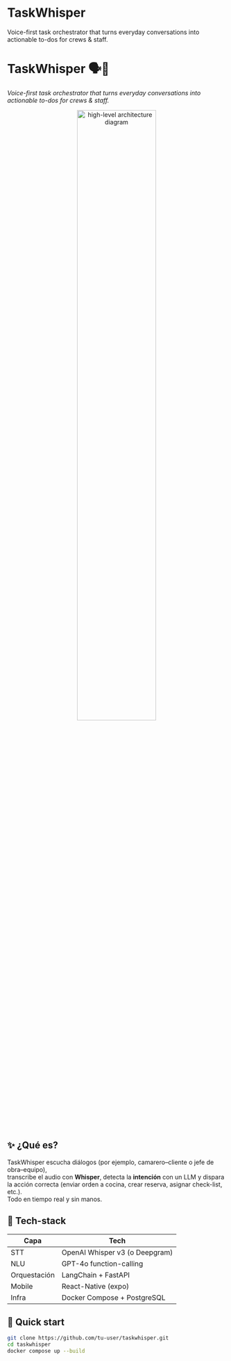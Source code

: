 # TaskWhisper
Voice-first task orchestrator that turns everyday conversations into actionable to-dos for crews &amp; staff.

# TaskWhisper 🗣️🚀

*Voice-first task orchestrator that turns everyday conversations into actionable to-dos for crews & staff.*

<div align="center">
  <img src="docs/diagram.png" width="60%" alt="high-level architecture diagram"/>
</div>

## ✨ ¿Qué es?

TaskWhisper escucha diálogos (por ejemplo, camarero–cliente o jefe de obra–equipo),  
transcribe el audio con **Whisper**, detecta la **intención** con un LLM y dispara la acción correcta
(enviar orden a cocina, crear reserva, asignar check-list, etc.).  
Todo en tiempo real y sin manos.

## 🍱 Tech-stack

| Capa | Tech |
|------|------|
| STT | OpenAI Whisper v3 (o Deepgram) |
| NLU | GPT-4o function-calling |
| Orquestación | LangChain + FastAPI |
| Mobile | React-Native (expo) |
| Infra | Docker Compose + PostgreSQL |

## 🚀 Quick start

```bash
git clone https://github.com/tu-user/taskwhisper.git
cd taskwhisper
docker compose up --build
